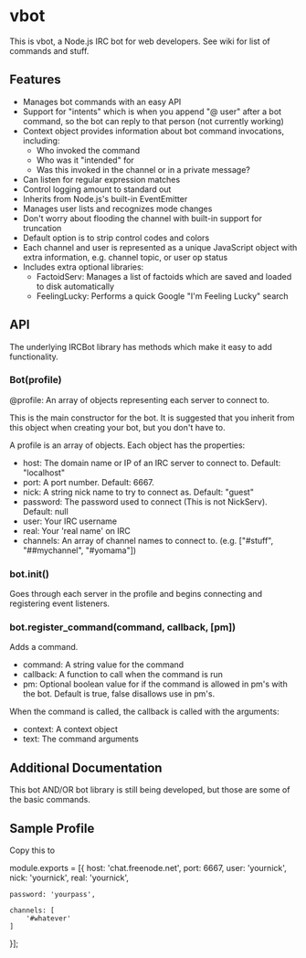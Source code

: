 vbot
========

This is vbot, a Node.js IRC bot for web developers. See wiki for list of commands and stuff.


Features
--------

* Manages bot commands with an easy API
* Support for "intents" which is when you append "@ user" after a bot command, so the bot can reply to that person (not currently working)
* Context object provides information about bot command invocations, including:
  * Who invoked the command
  * Who was it "intended" for
  * Was this invoked in the channel or in a private message?
* Can listen for regular expression matches
* Control logging amount to standard out
* Inherits from Node.js's built-in EventEmitter
* Manages user lists and recognizes mode changes
* Don't worry about flooding the channel with built-in support for truncation
* Default option is to strip control codes and colors
* Each channel and user is represented as a unique JavaScript object with extra information, e.g. channel topic, or user op status
* Includes extra optional libraries:
  * FactoidServ: Manages a list of factoids which are saved and loaded to disk automatically
  * FeelingLucky: Performs a quick Google "I'm Feeling Lucky" search

API
---

The underlying IRCBot library has methods which make it easy to add functionality.

### Bot(profile)
@profile: An array of objects representing each server to connect to.

This is the main constructor for the bot. It is suggested that you inherit from this object when creating your bot, but you don't have to.

A profile is an array of objects. Each object has the properties:

* host: The domain name or IP of an IRC server to connect to. Default: "localhost"
* port: A port number. Default: 6667.
* nick: A string nick name to try to connect as. Default: "guest"
* password: The password used to connect (This is not NickServ). Default: null
* user: Your IRC username
* real: Your 'real name' on IRC
* channels: An array of channel names to connect to. (e.g. ["#stuff", "##mychannel", "#yomama"])


### bot.init()
Goes through each server in the profile and begins connecting and registering event listeners.


### bot.register_command(command, callback, [pm])
Adds a command.

* command: A string value for the command
* callback: A function to call when the command is run
* pm: Optional boolean value for if the command is allowed in pm's with the bot. Default is true, false disallows use in pm's.

When the command is called, the callback is called with the arguments:

* context: A context object
* text: The command arguments


Additional Documentation
------------------------

This bot AND/OR bot library is still being developed, but those are some of the basic commands. 

Sample Profile
---

Copy this to 

module.exports = [{
	host: 'chat.freenode.net',
	port: 6667,
	user: 'yournick',
	nick: 'yournick',
	real: 'yournick',

	password: 'yourpass',

	channels: [
		'#whatever'
	]
}];

